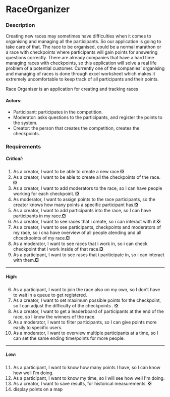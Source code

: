 # RaceOrganizer


### Description

Creating new races may sometimes have difficulties when it comes to organising and managing all the participants. So our application is going to take care of that. The race to be organised, could be a normal marathon or a race with checkpoints where participants will gain points for answering questions correctly. There are already companies that have a hard time managing races with checkpoints, so this application will solve a real life problem of a potential customer. Currently one of the companies’ organising and managing of races is done through excel worksheet which makes it extremely uncomfortable to keep track of all participants and their points.

Race Organiser is an application for creating and tracking races

#### Actors:
* Participant: participates in the competition.
* Moderator: asks questions to the participants, and register the points to the system.
* Creator: the person that creates the competition, creates the checkpoints.


### Requirements 

##### Critical:
1. As a creator, I want to be able to create a new race.❎
2. As a creator, I want to be able to create all the checkpoints of the race. ❎
3. As a creator, I want to add moderators to the race, so I can have people working for each checkpoint. ❎
4. As moderator, I want to assign points to the race participants, so the creator knows how many points a specific participant has.❎
5. As a creator, I want to add participants into the race, so I can have participants in my race.❎
6. As a creator, I want to see races that i create, so i can interact with it.❎
7. As a creator, I want to see participants, checkpoints and moderators of my race, so i cna have overview of all people atending and all chceckpoints of my race.❎
8. As a moderator, I want to see races that i work in, so i can check checkpoint that i work inside of that race.❎
9. As a participant, I want to see rases that i pariticipate in, so i can interact with them.❎
***
##### High:

6. As a participant, I want to join the race also on my own, so I don’t have to wait in a queue to get registered.
7. As a creator, I want to set maximum possible points for the checkpoint, so I can adjust the difficulty of the checkpoints . ❎
8. As a creator, I want to get a leaderboard of participants at the end of the race, so I know the winners of the race.
9. As a moderator, I want to filter participants, so I can give points more easily to specific users.
10. As a moderator, I want to overview multiple participants at a time, so I can set the same ending time/points for more people.
***
##### Low:

11. As a participant, I want to know how many points I have, so I can know how well I'm doing.
12. As a participant, I want to know my time, so I will see how well I'm doing.
13. As a creator, I want to save  results, for historical measurements. ❎
14. display points on a map
